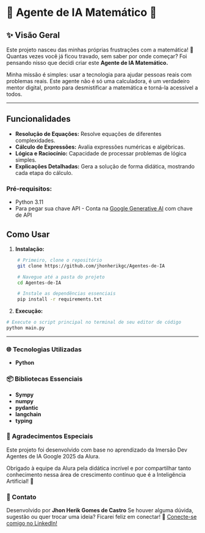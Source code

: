 # 🤖 Agente de IA Matemático 🧠

## ✨ Visão Geral

Este projeto nasceu das minhas próprias frustrações com a matemática! 🤯 Quantas vezes você já ficou travado, sem saber por onde começar? Foi pensando nisso que decidi criar este **Agente de IA Matemático.**

Minha missão é simples: usar a tecnologia para ajudar pessoas reais com problemas reais. Este agente não é só uma calculadora, é um verdadeiro mentor digital, pronto para desmistificar a matemática e torná-la acessível a todos.

---

## Funcionalidades

* **Resolução de Equações:** Resolve equações de diferentes complexidades.
* **Cálculo de Expressões:** Avalia expressões numéricas e algébricas.
* **Lógica e Raciocínio:** Capacidade de processar problemas de lógica simples.
* **Explicações Detalhadas:** Gera a solução de forma didática, mostrando cada etapa do cálculo.

### Pré-requisitos:

- Python 3.11
- Para pegar sua chave API - Conta na [Google Generative AI](https://makersuite.google.com/app) com chave de API


## Como Usar

1. **Instalação:**

```bash
    # Primeiro, clone o repositório
    git clone https://github.com/jhonherikgc/Agentes-de-IA

    # Navegue até a pasta do projeto
    cd Agentes-de-IA

    # Instale as dependências essenciais
    pip install -r requirements.txt
```
2. **Execução:**
```bash
# Execute o script principal no terminal de seu editor de código
python main.py
```

---

### 🌐 Tecnologias Utilizadas

* **Python**

### 📦 Bibliotecas Essenciais
* **Sympy**
* **numpy**
* **pydantic**
* **langchain**
* **typing**

### 🙏 Agradecimentos Especiais
Este projeto foi desenvolvido com base no aprendizado da Imersão Dev Agentes de IA Google 2025 da Alura.

Obrigado à equipe da Alura pela didática incrível e por compartilhar tanto conhecimento nessa área de crescimento contínuo que é a Inteligência Artificial! 💙

### 📧 Contato

Desenvolvido por **Jhon Herik Gomes de Castro**
Se houver alguma dúvida, sugestão ou quer trocar uma ideia? Ficarei feliz em conectar!
🔗 [Conecte-se comigo no LinkedIn!](https://www.linkedin.com/in/jhonherikgc/)